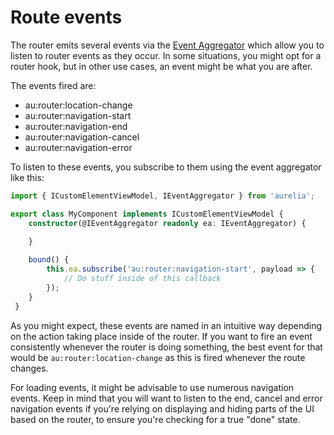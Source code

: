 # Route events

The router emits several events via the [Event Aggregator](../event-aggregator.md) which allow you to listen to router events as they occur. In some situations, you might opt for a router hook, but in other use cases, an event might be what you are after.

The events fired are:

* au:router:location-change
* au:router:navigation-start
* au:router:navigation-end
* au:router:navigation-cancel
* au:router:navigation-error

To listen to these events, you subscribe to them using the event aggregator like this:

```typescript
import { ICustomElementViewModel, IEventAggregator } from 'aurelia';

export class MyComponent implements ICustomElementViewModel {    
    constructor(@IEventAggregator readonly ea: IEventAggregator) {

    }
    
    bound() {
        this.ea.subscribe('au:router:navigation-start', payload => {
            // Do stuff inside of this callback
        });
    }
 }   
```

As you might expect, these events are named in an intuitive way depending on the action taking place inside of the router. If you want to fire an event consistently whenever the router is doing something, the best event for that would be `au:router:location-change` as this is fired whenever the route changes.

For loading events, it might be advisable to use numerous navigation events. Keep in mind that you will want to listen to the end, cancel and error navigation events if you're relying on displaying and hiding parts of the UI based on the router, to ensure you're checking for a true "done" state.
